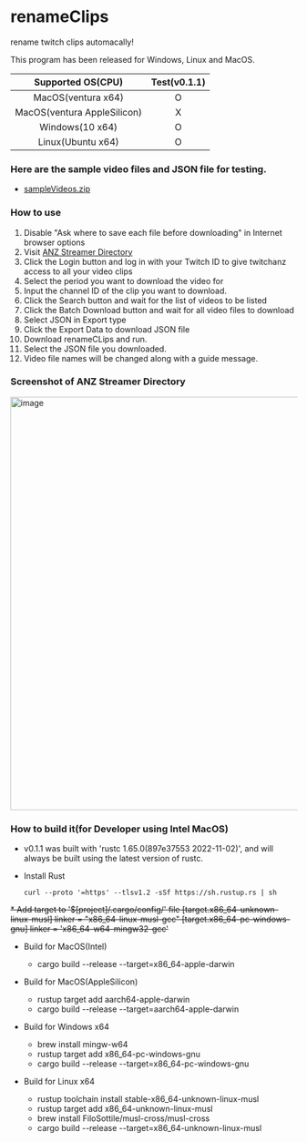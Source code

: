 # renameClips

rename twitch clips automacally!

This program has been released for Windows, Linux and MacOS.
 
  |       Supported OS(CPU)      |   Test(v0.1.1)  | 
  |:---------------------------: | :-------------: |
  |   MacOS(ventura x64)         |        O        |
  |  MacOS(ventura AppleSilicon) |        X        |
  |      Windows(10 x64)         |        O        |
  |   Linux(Ubuntu x64)          |        O        |
  
### Here are the sample video files and JSON file for testing.
  - [sampleVideos.zip](https://github.com/ppugend/renameClips/files/10037747/sampleVideos.zip)


### How to use
  1. Disable "Ask where to save each file before downloading" in Internet browser options
  2. Visit [ANZ Streamer Directory](https://www.twitchanz.com/clips)
  3. Click the Login button and log in with your Twitch ID to give twitchanz access to all your video clips
  4. Select the period you want to download the video for
  5. Input the channel ID of the clip you want to download.
  6. Click the Search button and wait for the list of videos to be listed
  7. Click the Batch Download button and wait for all video files to download
  8. Select JSON in Export type
  9. Click the Export Data to download JSON file
  10. Download renameCLips and run.
  11. Select the JSON file you downloaded.
  12. Video file names will be changed along with a guide message.


### Screenshot of ANZ Streamer Directory
  <img width="726" alt="image" src="https://user-images.githubusercontent.com/13452294/203360685-584503dc-3a29-4e68-8e00-4e26224df900.png">


### How to build it(for Developer using Intel MacOS)
 * v0.1.1 was built with 'rustc 1.65.0(897e37553 2022-11-02)', and will always be built using the latest version of rustc.

 * Install Rust
   ```
   curl --proto '=https' --tlsv1.2 -sSf https://sh.rustup.rs | sh
   ```
 <del>
 * Add target to '$[project]/.cargo/config/' file  
   [target.x86_64-unknown-linux-musl]
   linker = "x86_64-linux-musl-gcc"
   [target.x86_64-pc-windows-gnu]
   linker = 'x86_64-w64-mingw32-gcc'
 </del>
 
 * Build for MacOS(Intel)
   * cargo build --release --target=x86_64-apple-darwin

 * Build for MacOS(AppleSilicon)
   * rustup target add  aarch64-apple-darwin
   * cargo build --release --target=aarch64-apple-darwin

 * Build for Windows x64
   * brew install mingw-w64    
   * rustup target add x86_64-pc-windows-gnu
   * cargo build --release --target=x86_64-pc-windows-gnu
   
 * Build for Linux x64
   * rustup toolchain install stable-x86_64-unknown-linux-musl 
   * rustup target add x86_64-unknown-linux-musl
   * brew install FiloSottile/musl-cross/musl-cross
   * cargo build --release --target=x86_64-unknown-linux-musl
   